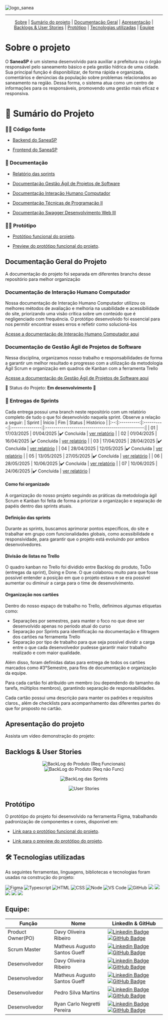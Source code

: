 
![logo_sanea](https://github.com/user-attachments/assets/83109b5f-f472-42b1-9076-beeab971e656)

---

<p align="center">
    <a href="#sobre">Sobre</a>  |  
    <a href="#sumario">Sumário do projeto</a>  |  
    <a href="#documentacao-geral">Documentação Geral</a> |
    <a href="#apresentacao">Apresentação</a> |
    <a href="#backlogs">Backlogs & User Stories</a>  |  
    <a href="#prototipo">Protótipo</a>  |  
    <a href="#tecnologias">Tecnologias utilizadas</a>  |  
    <a href="#equipe">Equipe</a> 
</p>

<span id="sobre">

# Sobre o projeto

O **SaneaSP** é um sistema desenvolvido para auxiliar a prefeitura ou o órgão responsável pelo saneamento básico e pela gestão hídrica de uma cidade. Sua principal função é disponibilizar, de forma rápida e organizada, comentários e denúncias da população sobre problemas relacionados ao saneamento na região. Dessa forma, o sistema atua como um centro de informações para os responsáveis, promovendo uma gestão mais eficaz e responsiva.


<span id="sumario">

# 🔗 Sumário do Projeto

### 👨‍💻 Código fonte
- [Backend do SaneaSP](https://github.com/RyanCNP/Backend-SaneaSP.git)  

- [Frontend do SaneaSP](https://github.com/MathGueff/FrontEnd-SaneaSP.git)  

### 📄 Documentação
- <a href="#relatorio"> Relatório das sprints </a>

- [Documentação Gestão Ágil de Projetos de Software](https://github.com/MathGueff/saneasp-documentation/tree/interacao-humano-computador)

- [Documentação Interação Humano Computador](https://github.com/MathGueff/saneasp-documentation/tree/gestao-agil-de-projetos-de-software)

- [Documentação Técnicas de Programação II](https://github.com/MathGueff/saneasp-documentation/tree/gestao-agil-de-projetos-de-software)

- [Documentação Swagger Desenvolvimento Web III](https://backend-saneasp.onrender.com/api-docs/)

### 👷‍♂️ Protótipo

- [Protótipo funcional do projeto](https://www.figma.com/design/MG7Q5GWGymhm1LSMIoI72c/SaneaSP?t=Mq1iBO8YoWLnfkMp-0).

- [Preview do protótipo funcional do projeto](https://www.figma.com/proto/MG7Q5GWGymhm1LSMIoI72c/SaneaSP).

<span id="documentacao-geral">

## Documentação Geral do Projeto

A documentação do projeto foi separada em diferentes branchs desse repositório para melhor organização

### Documentação de Interação Humano Computador

Nossa documentação de Interação Humano Computador utilizou os melhores métodos de avaliação e melhoria na usabilidade e acessibilidade do site, priorizando uma visão crítica sobre um conteúdo que é negligenciado com frequência. O protótipo desenvolvido foi essencial para nos permitir encontrar esses erros e refletir como solucioná-los

[Acesse a documentação de Interação Humano Computador aqui](https://github.com/MathGueff/saneasp-documentation/tree/interacao-humano-computador)

### Documentação de Gestão Ágil de Projetos de Software

Nessa disciplina, organizamos nosso trabalho e responsabilidades de forma a garantir um melhor resultado e progresso com a utilização da metodologia Ágil Scrum e organização em quadros de Kanban com a ferramenta Trello

[Acesse a documentação de Gestão Ágil de Projetos de Software aqui](https://github.com/MathGueff/saneasp-documentation/tree/gestao-agil-de-projetos-de-software)
  
📌 Status do Projeto: **Em desenvolvimento** 🔁

<p id="relatorio"></p>

### 🏁 Entregas de Sprints
Cada entrega possui uma branch neste repositório com um relatório completo de tudo o que foi desenvolvido naquela sprint. Observe a relação a seguir:
| Sprint | Ínício | Fim | Status | Histórico |
|:--:|:----------:|:----------:|:---------------:|:-------------------------------------------------:|
| 01 | 17/03/2025 | 01/04/2025 |✔️ Concluída    | [ver relatório](https://github.com/MathGueff/saneasp-documentation/tree/sprint-01/README.md) |
| 02 | 01/04/2025 | 16/04/2025 |✔️ Concluída    | [ver relatório](https://github.com/MathGueff/saneasp-documentation/tree/sprint-02/README.md) |
| 03 | 17/04/2025 | 28/04/2025 |✔️ Concluída    | [ver relatório](https://github.com/MathGueff/saneasp-documentation/tree/sprint-03/README.md) |
| 04 | 28/04/2025 | 12/05/2025 |✔️ Concluída    | [ver relatório](https://github.com/MathGueff/saneasp-documentation/tree/sprint-04/README.md) |
| 05 | 13/05/2025 | 27/05/2025 |✔️ Concluída    | [ver relatório](https://github.com/MathGueff/saneasp-documentation/tree/sprint-05/README.md) |
| 06 | 28/05/2025 | 10/06/2025 |✔️ Concluída    | [ver relatório](https://github.com/MathGueff/saneasp-documentation/tree/sprint-06/README.md) |
| 07 | 10/06/2025 | 24/06/2025 |✔️ Concluída    | [ver relatório](https://github.com/MathGueff/saneasp-documentation/tree/sprint-07/README.md) |

#### Como foi organizado
A organização do nosso projeto seguindo as práticas da metodologia ágil Scrum e Kanban foi feita de forma a priorizar a organização e separação de papéis dentro das sprints atuais.

#### Definição das sprints
Durante as sprints, buscamos aprimorar pontos específicos, do site e trabalhar em grupo com funcionalidades globais, como acessibilidade e responsividade, para garantir que o projeto está evoluindo por ambos desenvolvedores.

#### Divisão de listas no Trello
O quadro kanban no Trello foi dividido entre Backlog do produto, ToDo (entregas da sprint), Doing e Done. O que colaborou muito para que fosse possível entender a posição em que o projeto estava e se era possível aumentar ou diminuir a carga para o time de desenvolvimento.

#### Organização nos cartões
Dentro do nosso espaço de trabalho no Trello, definimos algumas etiquetas como:
- Separações por semestres, para manter o foco no que deve ser desenvolvido apenas no período atual do curso
- Separação por Sprints para identificação na documentação e filtragem dos cartões na ferramenta Trello 
- Separação por tipo de trabalho para que seja possível dividir a carga entre o que cada desenvolvedor pudesse garantir maior trabalho realizado e com maior qualidade.

Além disso, foram definidas datas para entrega de todos os cartões marcados como #3°Semestre, para fins de documentação e organização da equipe.

Para cada cartão foi atribuído um membro (ou dependendo do tamanho da tarefa, múltiplos membros), garantindo separação de responsabilidades.

Cada cartão possui uma descrição para manter os padrões e requisitos claros., além de checklists para acompanhamento das diferentes partes do que for proposto no cartão.

<span id="apresentacao">

## Apresentação do projeto

Assista um vídeo demonstração do projeto:


<span id="backlogs">

## Backlogs & User Stories

<div align="center">

![BackLog do Produto (Req Funcionais)](https://github.com/user-attachments/assets/86bcff7e-229a-405e-b68c-3b4baf9f9b65)
![BackLog do Produto (Req não Func)](https://github.com/user-attachments/assets/57dd5103-3026-428f-9f02-09eeb23d513f)

![BackLog das Sprints](https://github.com/user-attachments/assets/9dadfcc2-39cb-4283-bb1c-3a70e5bc0d95)

![User Stories](https://github.com/user-attachments/assets/29604d16-992f-4033-a433-1d06b9164ad8)


</div>

<span id="prototipo">

## Protótipo 

O protótipo do projeto foi desenvolvido na ferramenta Figma, trabalhando padronização de componentes e cores, disponível em:
- [Link para o protótipo funcional do projeto](https://www.figma.com/design/MG7Q5GWGymhm1LSMIoI72c/SaneaSP?t=Mq1iBO8YoWLnfkMp-0).

- [Link para o preview do protótipo do projeto](https://www.figma.com/proto/MG7Q5GWGymhm1LSMIoI72c/SaneaSP).


<span id="tecnologias">

## 🛠️ Tecnologias utilizadas

As seguintes ferramentas, linguagens, bibliotecas e tecnologias foram usadas na construção do projeto:

<img src="https://img.shields.io/badge/Figma-CED4DA?style=for-the-badge&logo=figma&logoColor=DC143C" alt="Figma" /> 
<img src="https://img.shields.io/badge/TypeScript-CED4DA?style=for-the-badge&logo=typescript&logoColor=007ACC" alt="Typescript" />
<img src="https://img.shields.io/badge/HTML5-CED4DA?style=for-the-badge&logo=html5&logoColor=E34F26" alt="HTML" /> 
<img src="https://img.shields.io/badge/CSS3-CED4DA?style=for-the-badge&logo=css3&logoColor=1572B6" alt="CSS" /> 	
<img src="https://img.shields.io/badge/Node.js-CED4DA?style=for-the-badge&logo=nodedotjs&logoColor=339933" alt="Node" />  
<img src="https://img.shields.io/badge/VS_Code-CED4DA?style=for-the-badge&logo=visual%20studio%20code&logoColor=0078D4" alt="VS Code" /> 
<img src="https://img.shields.io/badge/GitHub-CED4DA?style=for-the-badge&logo=github&logoColor=20232A" alt="GitHub" /> 
<img src="https://img.shields.io/badge/bootstrap-%238511FA.svg?style=for-the-badge&logo=bootstrap&logoColor=white"/>
<img src="https://img.shields.io/badge/express.js-%23404d59.svg?style=for-the-badge&logo=express&logoColor=%2361DAFB"/>
<img src="https://img.shields.io/badge/Angular-DD0031?style=for-the-badge&logo=angular&logoColor=white"/>
<img src="https://img.shields.io/badge/SQLite-000?style=for-the-badge&logo=sqlite&logoColor=07405E"/>
<img src="https://img.shields.io/badge/GIT-E44C30?style=for-the-badge&logo=git&logoColor=white"/>

<span id="equipe">

## Equipe:

| Função            | Nome                         | LinkedIn & GitHub                                                                                                                                                                                                                                                                                                                                                                                     |
|-------------------|------------------------------|-------------------------------------------------------------------------------------------------------------------------------------------------------------------------------------------------------------------------------------------------------------------------------------------------------------------------------------------------------------------------------------------------------|
| Product Owner(PO) | Davy Oliveira Ribeiro        | [![Linkedin Badge](https://img.shields.io/badge/Linkedin-blue?style=flat-square&logo=Linkedin&logoColor=white)](https://www.linkedin.com/in/davy-ribeiro-600a43253?utm_source=share&utm_campaign=share_via&utm_content=profile&utm_medium=android_app) [![GitHub Badge](https://img.shields.io/badge/GitHub-111217?style=flat-square&logo=github&logoColor=white)](https://github.com/devDavyRibeiro)                                                                                        |
| Scrum Master      | Matheus Augusto Santos Gueff | [![Linkedin Badge](https://img.shields.io/badge/Linkedin-blue?style=flat-square&logo=Linkedin&logoColor=white)](https://www.linkedin.com/in/matheus-gueff-b74949311) [![GitHub Badge](https://img.shields.io/badge/GitHub-111217?style=flat-square&logo=github&logoColor=white)](https://github.com/MathGueff)|
| Desenvolvedor     | Davy Oliveira Ribeiro        | [![Linkedin Badge](https://img.shields.io/badge/Linkedin-blue?style=flat-square&logo=Linkedin&logoColor=white)](https://www.linkedin.com/in/davy-ribeiro-600a43253?utm_source=share&utm_campaign=share_via&utm_content=profile&utm_medium=android_app) [![GitHub Badge](https://img.shields.io/badge/GitHub-111217?style=flat-square&logo=github&logoColor=white)](https://github.com/devDavyRibeiro) |
| Desenvolvedor     | Matheus Augusto Santos Gueff | [![Linkedin Badge](https://img.shields.io/badge/Linkedin-blue?style=flat-square&logo=Linkedin&logoColor=white)](https://www.linkedin.com/in/matheus-gueff-b74949311) [![GitHub Badge](https://img.shields.io/badge/GitHub-111217?style=flat-square&logo=github&logoColor=white)](https://github.com/MathGueff)                                                                                        |
| Desenvolvedor     | Pedro Silva Martins          | [![Linkedin Badge](https://img.shields.io/badge/Linkedin-blue?style=flat-square&logo=Linkedin&logoColor=white)](https://www.linkedin.com/in/pedro--silva-martins/) [![GitHub Badge](https://img.shields.io/badge/GitHub-111217?style=flat-square&logo=github&logoColor=white)](https://github.com/Pedro8k)                                                                                            |
| Desenvolvedor     | Ryan Carlo Negretti Pereira  | [![Linkedin Badge](https://img.shields.io/badge/Linkedin-blue?style=flat-square&logo=Linkedin&logoColor=white)](https://www.linkedin.com/in/ryan-carlo-negretti-pereira-8709b1292/) [![GitHub Badge](https://img.shields.io/badge/GitHub-111217?style=flat-square&logo=github&logoColor=white)](https://github.com/RyanCNP)                                                                           |                                                                  |

